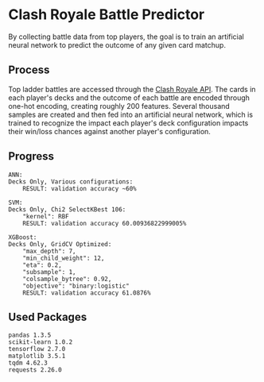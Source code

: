 # Clash Royale Battle Predictor
By collecting battle data from top players, the goal is to train an artificial neural network to predict the outcome of any given card matchup.

## Process
Top ladder battles are accessed through the [Clash Royale API](https://developer.clashroyale.com/#/). The cards in each player's decks and the outcome of each battle are encoded through one-hot encoding, creating roughly 200 features. Several thousand samples are created and then fed into an artificial neural network, which is trained to recognize the impact each player's deck configuration impacts their win/loss chances against another player's configuration.

## Progress
```
ANN:
Decks Only, Various configurations:
    RESULT: validation accuracy ~60%

SVM:
Decks Only, Chi2 SelectKBest 106:
    "kernel": RBF
    RESULT: validation accuracy 60.00936822999005%

XGBoost:
Decks Only, GridCV Optimized:
    "max_depth": 7,
    "min_child_weight": 12,
    "eta": 0.2,
    "subsample": 1,
    "colsample_bytree": 0.92,
    "objective": "binary:logistic"
    RESULT: validation accuracy 61.0876%
```

## Used Packages
```
pandas 1.3.5
scikit-learn 1.0.2
tensorflow 2.7.0
matplotlib 3.5.1
tqdm 4.62.3
requests 2.26.0
```
